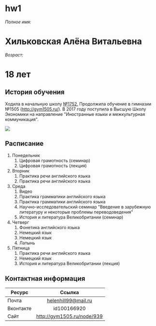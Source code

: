 # hw1

*Полное имя:* 
# Хильковская Алёна Витальевна

*Возраст:* 
# 18 лет

## История обучения
Ходила в начальную школу [№1752.](http://pgym1752.mskobr.ru/) Продолжила обучение в гимназии №1505 (http://gym1505.ru/). В 2017 году поступила в Высшую Школу Экономики на направление "Иностранные языки и межкультурная коммуникация".

![](https://lang.hse.ru/data/2015/08/25/1086520204/оргсобрание%20фото%201%202015.jpg)

## Расписание
1. Понедельник
    1. Цифровая грамотность (семинар)
    2. Цифровая грамотность (лекция)
2. Вторник
    1. Практика речи английского языка
    2. Практика речи английского языка
3. Среда
    1. Видео
    2. Практика грамматики английского языка
    3. Практика грамматики английского языка
    4. Научно-исследовательский семинар "Введение в зарубежную литературу и некоторые проблемы переводоведения"
    5. История и литература Великобритании (семинар)
4. Четверг
    1. Фонетика английского языка
    2. Немецкий язык
    3. Немецкий язык
    4. Латынь
5. Пятница
    1. Практика речи английского языка
    2. Немецкий язык
    3. История и литература Великобритании (лекция)
    
## Контактная информация

Ресурс|Ссылка
---|:---:
Почта|helenhill99@mail.ru
Вконтакте|id100166920
Сайт|<http://gym1505.ru/node/939>
